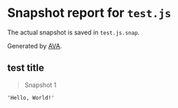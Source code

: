 # Snapshot report for `test.js`

The actual snapshot is saved in `test.js.snap`.

Generated by [AVA](https://avajs.dev).

## test title

> Snapshot 1

    'Hello, World!'
